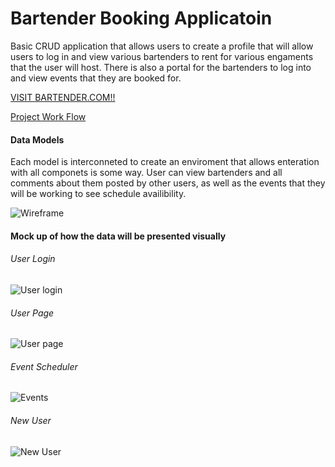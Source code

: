 # Bartender Booking Applicatoin

Basic CRUD application that allows users to create a profile that will allow users to log in and view various 
bartenders to rent for various engaments that the user will host. There is also a portal for the bartenders to log 
into and view events that they are booked for. 

[VISIT BARTENDER.COM!!](https://safe-beyond-67942.herokuapp.com/user)


[Project Work Flow](https://github.com/moxleydevelopment/project-2/projects/1)

#### Data Models

Each model is interconneted to create an enviroment that allows enteration with all componets 
is some way. User can view bartenders and all comments about them posted by other users, as well 
as the events that they will be working to see schedule availibility.

![Wireframe](https://i.imgur.com/uSv8tP9.png)


#### Mock up of how the data will be presented visually 

###### User Login 
![User login](https://i.imgur.com/vvYEdmG.png)


###### User Page 
![User page](https://i.imgur.com/O56V2oq.png)


###### Event Scheduler
![Events](https://i.imgur.com/pnQnuxv.png)

###### New User
![New User](https://i.imgur.com/CB7yard.png)



























